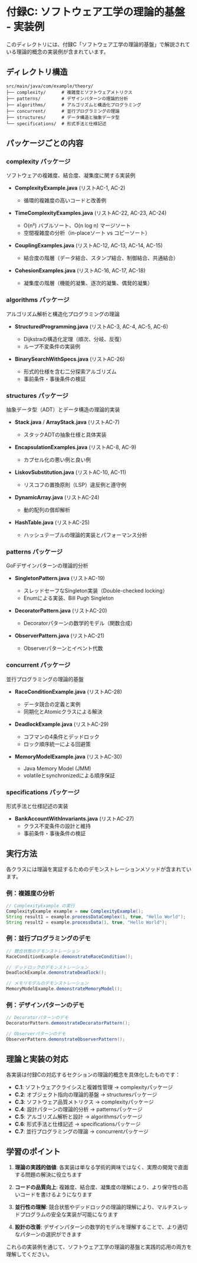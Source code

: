 # 付録C: ソフトウェア工学の理論的基盤 - 実装例

このディレクトリには、付録C「ソフトウェア工学の理論的基盤」で解説されている理論的概念の実装例が含まれています。

## ディレクトリ構造

```
src/main/java/com/example/theory/
├── complexity/      # 複雑度とソフトウェアメトリクス
├── patterns/        # デザインパターンの理論的分析
├── algorithms/      # アルゴリズムと構造化プログラミング
├── concurrent/      # 並行プログラミングの理論
├── structures/      # データ構造と抽象データ型
└── specifications/  # 形式手法と仕様記述
```

## パッケージごとの内容

### complexity パッケージ
ソフトウェアの複雑度、結合度、凝集度に関する実装例

- **ComplexityExample.java** (リストAC-1, AC-2)
  - 循環的複雑度の高いコードと改善例
  
- **TimeComplexityExamples.java** (リストAC-22, AC-23, AC-24)
  - O(n²) バブルソート、O(n log n) マージソート
  - 空間複雑度の分析（in-placeソート vs コピーソート）
  
- **CouplingExamples.java** (リストAC-12, AC-13, AC-14, AC-15)
  - 結合度の階層（データ結合、スタンプ結合、制御結合、共通結合）
  
- **CohesionExamples.java** (リストAC-16, AC-17, AC-18)
  - 凝集度の階層（機能的凝集、逐次的凝集、偶発的凝集）

### algorithms パッケージ
アルゴリズム解析と構造化プログラミングの理論

- **StructuredProgramming.java** (リストAC-3, AC-4, AC-5, AC-6)
  - Dijkstraの構造化定理（順次、分岐、反復）
  - ループ不変条件の実装例
  
- **BinarySearchWithSpecs.java** (リストAC-26)
  - 形式的仕様を含む二分探索アルゴリズム
  - 事前条件・事後条件の検証

### structures パッケージ
抽象データ型（ADT）とデータ構造の理論的実装

- **Stack.java** / **ArrayStack.java** (リストAC-7)
  - スタックADTの抽象仕様と具体実装
  
- **EncapsulationExamples.java** (リストAC-8, AC-9)
  - カプセル化の悪い例と良い例
  
- **LiskovSubstitution.java** (リストAC-10, AC-11)
  - リスコフの置換原則（LSP）違反例と遵守例
  
- **DynamicArray.java** (リストAC-24)
  - 動的配列の償却解析
  
- **HashTable.java** (リストAC-25)
  - ハッシュテーブルの理論的実装とパフォーマンス分析

### patterns パッケージ
GoFデザインパターンの理論的分析

- **SingletonPattern.java** (リストAC-19)
  - スレッドセーフなSingleton実装（Double-checked locking）
  - Enumによる実装、Bill Pugh Singleton
  
- **DecoratorPattern.java** (リストAC-20)
  - Decoratorパターンの数学的モデル（関数合成）
  
- **ObserverPattern.java** (リストAC-21)
  - Observerパターンとイベント代数

### concurrent パッケージ
並行プログラミングの理論的基盤

- **RaceConditionExample.java** (リストAC-28)
  - データ競合の定義と実例
  - 同期化とAtomicクラスによる解決
  
- **DeadlockExample.java** (リストAC-29)
  - コフマンの4条件とデッドロック
  - ロック順序統一による回避策
  
- **MemoryModelExample.java** (リストAC-30)
  - Java Memory Model (JMM)
  - volatileとsynchronizedによる順序保証

### specifications パッケージ
形式手法と仕様記述の実装

- **BankAccountWithInvariants.java** (リストAC-27)
  - クラス不変条件の設計と維持
  - 事前条件・事後条件の検証

## 実行方法

各クラスには理論を実証するためのデモンストレーションメソッドが含まれています。

### 例：複雑度の分析
```java
// ComplexityExample の実行
ComplexityExample example = new ComplexityExample();
String result1 = example.processDataComplex(1, true, "Hello World");
String result2 = example.processData(1, true, "Hello World");
```

### 例：並行プログラミングのデモ
```java
// 競合状態のデモンストレーション
RaceConditionExample.demonstrateRaceCondition();

// デッドロックのデモンストレーション
DeadlockExample.demonstrateDeadlock();

// メモリモデルのデモンストレーション
MemoryModelExample.demonstrateMemoryModel();
```

### 例：デザインパターンのデモ
```java
// Decoratorパターンのデモ
DecoratorPattern.demonstrateDecoratorPattern();

// Observerパターンのデモ
ObserverPattern.demonstrateObserverPattern();
```

## 理論と実装の対応

各実装は付録Cの対応するセクションの理論的概念を具体化したものです：

- **C.1**: ソフトウェアクライシスと複雑性管理 → complexityパッケージ
- **C.2**: オブジェクト指向の理論的基盤 → structuresパッケージ
- **C.3**: ソフトウェア品質メトリクス → complexityパッケージ
- **C.4**: 設計パターンの理論的分析 → patternsパッケージ
- **C.5**: アルゴリズム解析と設計 → algorithmsパッケージ
- **C.6**: 形式手法と仕様記述 → specificationsパッケージ
- **C.7**: 並行プログラミングの理論 → concurrentパッケージ

## 学習のポイント

1. **理論の実践的価値**: 各実装は単なる学術的興味ではなく、実際の開発で直面する問題の解決に役立ちます

2. **コードの品質向上**: 複雑度、結合度、凝集度の理解により、より保守性の高いコードを書けるようになります

3. **並行性の理解**: 競合状態やデッドロックの理論的理解により、マルチスレッドプログラムの安全な実装が可能になります

4. **設計の改善**: デザインパターンの数学的モデルを理解することで、より適切なパターンの選択ができます

これらの実装例を通じて、ソフトウェア工学の理論的基盤と実践的応用の両方を理解してください。